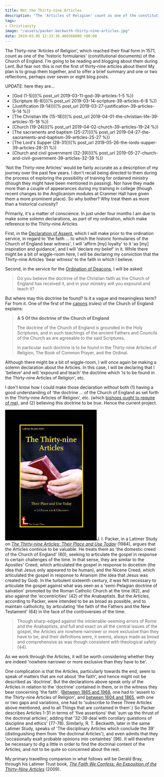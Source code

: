 ```yaml
---
title: Not the Thirty-nine Articles
description: "The 'Articles of Religion' count as one of the constitutional documents of the Church of England. I'm going to be blogging about them during Lent."
tags:
- Christianity
image: "/assets/packer-beckwith-thirty-nine-articles.jpg"
date: 2019-03-05 12:33:36.460366000 +00:00
---
```

The Thirty-nine 'Articles of Religion', which reached their final form in 1571, count as one of the 'historic formularies' (constitutional documents) of the Church of England. I'm going to be reading and blogging about them during Lent. But fear not: this is not the first of thirty-nine articles about them! My plan is to group them together, and to offer a brief summary and one or two reflections, perhaps over seven or eight blog posts.

UPDATE: here they are...

* [God (1-5)]({% post_url 2019-03-11-god-39-articles-1-5 %})
* [Scripture (6-8)]({% post_url 2019-03-14-scripture-39-articles-6-8 %})
* [Justification (9-14)]({% post_url 2019-03-27-justification-39-articles-9-14 %})
* [The Christian life (15-18)]({% post_url 2019-04-01-the-christian-life-39-articles-15-18 %})
* [Church (19-24)]({% post_url 2019-04-02-church-39-articles-19-24 %})
* [The sacraments and baptism (25-27)]({% post_url 2019-04-27-the-sacraments-and-baptism-39-articles-25-27 %})
* [The Lord's Supper (28-31)]({% post_url 2019-05-26-the-lords-supper-39-articles-28-31 %})
* [Church and civil government (32-39)]({% post_url 2019-05-27-church-and-civil-government-39-articles-32-39 %})

'Not the Thirty-nine Articles' would be fairly accurate as a description of my journey over the past few years. I don't recall being directed to them during the process of exploring the possibility of training for ordained ministry (though they might have been mentioned in passing). Nor have they made more than a couple of appearances during my training in college (though recent changes to the Anglicanism modules at Cranmer Hall have given them a more prominent place). So why bother? Why treat them as more than a historical curiosity?

Primarily, it's a matter of conscience. In just under four months I am due to make some solemn declarations, as part of my ordination, which make reference to the Thirty-nine Articles.

First, in the [Declaration of Assent](https://www.churchofengland.org/prayer-and-worship/worship-texts-and-resources/common-worship/ministry/declaration-assent), which I will make prior to the ordination service, in regard to 'the faith ... to which the historic formularies of the Church of England bear witness', I will 'affirm [my] loyalty' to it 'as [my] inspiration and guidance', and I will 'declare my belief' in it. While there might be a bit of wiggle-room here, I will be declaring my conviction that the Thirty-nine Articles 'bear witness' to the faith in which I believe.

Second, in the service for the [Ordination of Deacons](https://www.churchofengland.org/prayer-and-worship/worship-texts-and-resources/common-worship/ministry/common-worship-ordination-services#mm012), I will be asked:

> Do you believe the doctrine of the Christian faith as the Church of England has received it, and in your ministry will you expound and teach it?

But where may this doctrine be found? Is it a vague and meaningless term? Far from it. One of the first of the [canons](https://www.churchofengland.org/more/policy-and-thinking/canons-church-england/section-a#b5) (rules) of the Church of England explains:

> **A 5 Of the doctrine of the Church of England**
>
> The doctrine of the Church of England is grounded in the Holy Scriptures, and in such teachings of the ancient Fathers and Councils of the Church as are agreeable to the said Scriptures.
>
> In particular such doctrine is to be found in the Thirty-nine Articles of Religion, The Book of Common Prayer, and the Ordinal.

Although there might be a bit of wiggle-room, I will once again be making a solemn declaration about the Articles. In this case, I will be declaring that I 'believe' and will 'expound and teach' the doctrine which 'is to be found in the Thirty-nine Articles of Religion', etc.

I don't know how I could make those declaration without both (1) having a good understanding of 'the doctrine ... of the Church of England as set forth in the Thirty-nine Articles of Religion', etc. (which [bishops ought to require of me](https://www.churchofengland.org/more/policy-and-thinking/canons-church-england/section-c#b67)), and (2) believing this doctrine to be _true_. Hence the current project.

[<img alt="The Thirty-nine Articles: Their Place and Use Today, by J. I. Packer and R. T. Beckwith" src="/assets/packer-beckwith-thirty-nine-articles.jpg" class="alignright" />](https://www.latimertrust.org/product-page/the-thirty-nine-articles-their-place-and-use-today "The Thirty-nine Articles: Their Place and Use Today, by J. I. Packer and R. T. Beckwith")J. I. Packer, in a Latimer Study on [_The Thirty-nine Articles: Their Place and Use Today_](https://www.latimertrust.org/product-page/the-thirty-nine-articles-their-place-and-use-today) (1984), argues that the Articles continue to be valuable. He treats them as 'the domestic creed of the Church of England' (60), seeking to articulate the gospel in response to certain challenges of the time. In that sense, they are similar to the Apostles' Creed, which articulated the gospel in response to docetism (the idea that Jesus only appeared to be human), and the Nicene Creed, which articulated the gospel in response to Arianism (the idea that Jesus was created by God). In the turbulent sixteenth century, it was felt necessary to articulate the gospel against what was seen as a 'semi-Pelagian doctrine of salvation' promoted by the Roman Catholic Church at the time (62), and also against the 'eccentricities' (42) of the Anabaptists. But the Articles, according to Packer, were intended to be as broad as possible, and to maintain catholicity, by articulating 'the faith of the Fathers and the New Testament' (64) in the face of the controversies of the time:

> Though sharp-edged against the intolerable-seeming errors of Rome and the Anabaptists, and full and exact on all the central issues of the gospel, the Articles are nowhere narrower or more exclusive than they have to be, and their definitions were, it seems, always made as broad and comprehensive as was though consistent with theological safety (44).

As we work through the Articles, it will be worth considering whether they are indeed 'nowhere narrower or more exclusive than they have to be'.

One complication is that the Articles, particularly towards the end, seem to speak of matters that are not about 'the faith', and hence might not be described as 'doctrine'. But the declarations above speak only of the Articles in relation to the 'doctrine' contained in them, or in the witness they bear concerning 'the faith'. ([Between 1865 and 1968](http://churchsociety.org/issues_new/doctrine/39A/history/iss_doctrine_39A_history_subscription.asp), one had to 'assent to the Thirty-nine Articles of Religion', and [between 1604 and 1865](https://www.anglican.net/doctrines/1604-canon-law/#p1-3), with one or two gaps and variations, one had to 'subscribe to these Three Articles above mentioned, and to all Things that are contained in them'.) So Packer describes Articles 1-31 in terms of 'five assertions' that 'sum up the thrust of the doctrinal articles', adding that '32-39 deal with corollary questions of discipline and ethics' (77-78). Similarly, R. T. Beckwith, later in the same Latimer Study, speaks of 'The disciplinary Articles which conclude the 39' (distinguishing them from 'the doctrinal Articles'), and even admits that they 'occasionally exalt probable opinions into certainties' (96). It will therefore be necessary to dig a little in order to find the doctrinal content of the Articles, and not to be quite so concerned about the rest.

My primary travelling companion in what follows will be Gerald Bray, through his Latimer Trust book, [_The Faith We Confess: An Exposition of the Thirty-Nine Articles_](https://www.latimertrust.org/product-page/the-faith-we-confess) (2009).
